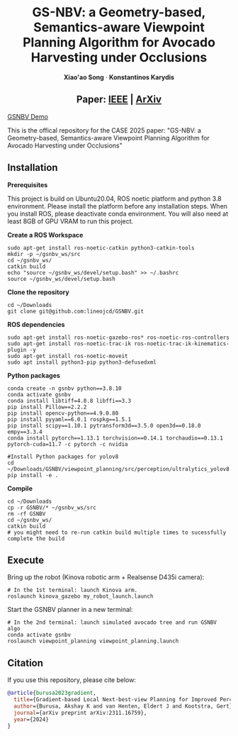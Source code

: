 <p align="center">
  <h1 align="center">GS-NBV: a Geometry-based, Semantics-aware Viewpoint Planning Algorithm for Avocado Harvesting under Occlusions</h1>
  <p align="center">
    <strong>Xiao'ao Song</strong>
    ·
    <strong>Konstantinos Karydis</strong>
  </p>
</p>
<h2 align="center">
  Paper: 
  <a href="https://arxiv.org/pdf/2311.16759" target="_blank">IEEE</a> | 
  <a href="https://arxiv.org/pdf/2311.16759" target="_blank">ArXiv</a>
</h2>

[GSNBV Demo](https://github.com/lineojcd/GSNBV/blob/main/assets/gsnbv_group1_demo.mp4)


This is the offical repository for the CASE 2025 paper: "GS-NBV: a Geometry-based, Semantics-aware Viewpoint Planning Algorithm for Avocado Harvesting under Occlusions"

## Installation
**Prerequisites**

This project is build on Ubuntu20.04, ROS noetic platform and python 3.8 environment. Please install the platform before any installation steps. When you install ROS, please deactivate conda environment. You will also need at least 8GB of GPU VRAM to run this project.

**Create a ROS Workspace**
```
sudo apt-get install ros-noetic-catkin python3-catkin-tools 
mkdir -p ~/gsnbv_ws/src
cd ~/gsnbv_ws/
catkin build
echo "source ~/gsnbv_ws/devel/setup.bash" >> ~/.bashrc
source ~/gsnbv_ws/devel/setup.bash
```

**Clone the repository**
```
cd ~/Downloads
git clone git@github.com:lineojcd/GSNBV.git
```
**ROS dependencies**
```
sudo apt-get install ros-noetic-gazebo-ros* ros-noetic-ros-controllers 
sudo apt-get install ros-noetic-trac-ik ros-noetic-trac-ik-kinematics-plugin -y
sudo apt-get install ros-noetic-moveit
sudo apt install python3-pip python3-defusedxml
```
**Python packages**
```
conda create -n gsnbv python==3.8.10
conda activate gsnbv
conda install libtiff=4.0.8 libffi==3.3
pip install Pillow==2.2.2
pip install opencv-python==4.9.0.80
pip install pyyaml==6.0.1 rospkg==1.5.1
pip install scipy==1.10.1 pytransform3d==3.5.0 open3d==0.18.0 empy==3.3.4
conda install pytorch==1.13.1 torchvision==0.14.1 torchaudio==0.13.1 pytorch-cuda=11.7 -c pytorch -c nvidia

#Install Python packages for yolov8
cd ~/Downloads/GSNBV/viewpoint_planning/src/perception/ultralytics_yolov8
pip install -e .
```
**Compile**
```
cd ~/Downloads
cp -r GSNBV/* ~/gsnbv_ws/src
rm -rf GSNBV
cd ~/gsnbv_ws/
catkin build
# you might need to re-run catkin build multiple times to sucessfully complete the build
```
## Execute

Bring up the robot (Kinova robotic arm + Realsense D435i camera):
```
# In the 1st terminal: launch Kinova arm.
roslaunch kinova_gazebo my_robot_launch.launch
```
Start the GSNBV planner in a new terminal:
```
# In the 2nd terminal: launch simulated avocado tree and run GSNBV algo
conda activate gsnbv
roslaunch viewpoint_planning viewpoint_planning.launch
```
## Citation
If you use this repository, please cite below:
```bibtex
@article{burusa2023gradient,
  title={Gradient-based Local Next-best-view Planning for Improved Perception of Targeted Plant Nodes},
  author={Burusa, Akshay K and van Henten, Eldert J and Kootstra, Gert},
  journal={arXiv preprint arXiv:2311.16759},
  year={2024}
}
```
